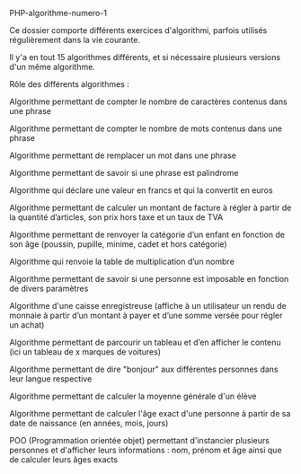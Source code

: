 PHP-algorithme-numero-1

Ce dossier comporte différents exercices d'algorithmi, parfois utilisés régulièrement dans la vie courante. 

Il y'a en tout 15 algorithmes différents, et si nécessaire plusieurs versions d'un même algorithme.

Rôle des différents algorithmes :

Algorithme permettant de compter le nombre de caractères contenus dans une phrase

Algorithme permettant de compter le nombre de mots contenus dans une phrase

Algorithme permettant de remplacer un mot dans une phrase

Algorithme permettant de savoir si une phrase est palindrome

Algorithme qui déclare une valeur en francs et qui la convertit en euros

Algorithme permettant de calculer un montant de facture à régler à partir de la quantité d’articles, son prix hors taxe et un taux de TVA

Algorithme permettant de renvoyer la catégorie d’un enfant en fonction de son âge (poussin, pupille, minime, cadet et hors catégorie)

Algorithme qui renvoie la table de multiplication d’un nombre

Algorithme permettant de savoir si une personne est imposable en fonction de divers paramètres

Algorithme d'une caisse enregistreuse (affiche à un utilisateur un rendu de monnaie à partir d’un montant à payer et d’une somme versée pour régler un achat)

Algorithme permettant de parcourir un tableau et d’en afficher le contenu (ici un tableau de x marques de voitures)

Algorithme permettant de dire "bonjour" aux différentes personnes dans leur langue respective

Algorithme permettant de calculer la moyenne générale d'un élève

Algorithme permettant de calculer l'âge exact d'une personne à partir de sa date de naissance (en années, mois, jours)

POO (Programmation orientée objet) permettant d'instancier plusieurs personnes et d'afficher leurs informations : nom, prénom et âge ainsi que de calculer leurs âges exacts
